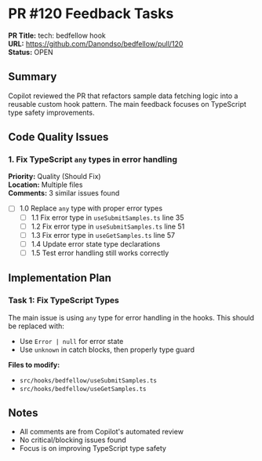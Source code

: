 # PR #120 Feedback Tasks

**PR Title:** tech: bedfellow hook  
**URL:** https://github.com/Danondso/bedfellow/pull/120  
**Status:** OPEN

## Summary

Copilot reviewed the PR that refactors sample data fetching logic into a reusable custom hook pattern. The main feedback focuses on TypeScript type safety improvements.

## Code Quality Issues

### 1. Fix TypeScript `any` types in error handling

**Priority:** Quality (Should Fix)  
**Location:** Multiple files  
**Comments:** 3 similar issues found

- [ ] 1.0 Replace `any` type with proper error types
  - [ ] 1.1 Fix error type in `useSubmitSamples.ts` line 35
  - [ ] 1.2 Fix error type in `useSubmitSamples.ts` line 51
  - [ ] 1.3 Fix error type in `useGetSamples.ts` line 57
  - [ ] 1.4 Update error state type declarations
  - [ ] 1.5 Test error handling still works correctly

## Implementation Plan

### Task 1: Fix TypeScript Types

The main issue is using `any` type for error handling in the hooks. This should be replaced with:

- Use `Error | null` for error state
- Use `unknown` in catch blocks, then properly type guard

**Files to modify:**

- `src/hooks/bedfellow/useSubmitSamples.ts`
- `src/hooks/bedfellow/useGetSamples.ts`

## Notes

- All comments are from Copilot's automated review
- No critical/blocking issues found
- Focus is on improving TypeScript type safety
